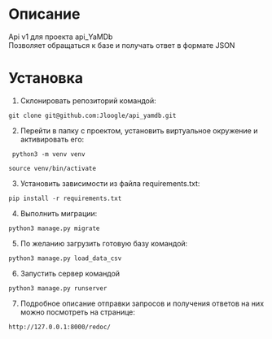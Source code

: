 # Описание
Api v1 для проекта api_YaMDb<br>
Позволяет обращаться к базе и получать ответ в формате JSON
# Установка
1. Склонировать репозиторий командой:
 ```
 git clone git@github.com:Jloogle/api_yamdb.git
 ```
2. Перейти в папку с проектом, установить виртуальное окружение и активировать его:
```
 python3 -m venv venv
 ```
 ```
 source venv/bin/activate
 ```
3. Установить зависимости из файла requirements.txt:
```
pip install -r requirements.txt
```
4. Выполнить миграции:
```
python3 manage.py migrate
```
5. По желанию загрузить готовую базу командой:
```
python3 manage.py load_data_csv
```
6. Запустить сервер командой
```
python3 manage.py runserver
```
7. Подробное описание отправки запросов и получения ответов на них можно посмотреть на странице:
```
http://127.0.0.1:8000/redoc/
```